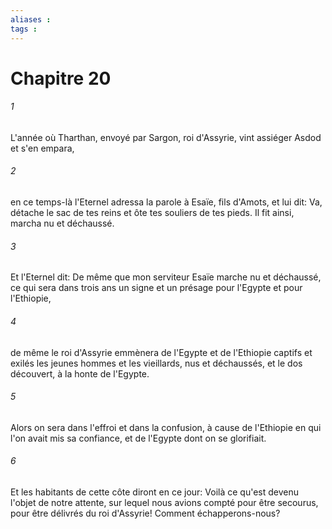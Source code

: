 ```yaml
---
aliases : 
tags : 
---
```


# Chapitre 20

###### 1
L'année où Tharthan, envoyé par Sargon, roi d'Assyrie, vint assiéger Asdod et s'en empara,
###### 2
en ce temps-là l'Eternel adressa la parole à Esaïe, fils d'Amots, et lui dit: Va, détache le sac de tes reins et ôte tes souliers de tes pieds. Il fit ainsi, marcha nu et déchaussé.
###### 3
Et l'Eternel dit: De même que mon serviteur Esaïe marche nu et déchaussé, ce qui sera dans trois ans un signe et un présage pour l'Egypte et pour l'Ethiopie,
###### 4
de même le roi d'Assyrie emmènera de l'Egypte et de l'Ethiopie captifs et exilés les jeunes hommes et les vieillards, nus et déchaussés, et le dos découvert, à la honte de l'Egypte.
###### 5
Alors on sera dans l'effroi et dans la confusion, à cause de l'Ethiopie en qui l'on avait mis sa confiance, et de l'Egypte dont on se glorifiait.
###### 6
Et les habitants de cette côte diront en ce jour: Voilà ce qu'est devenu l'objet de notre attente, sur lequel nous avions compté pour être secourus, pour être délivrés du roi d'Assyrie! Comment échapperons-nous?
